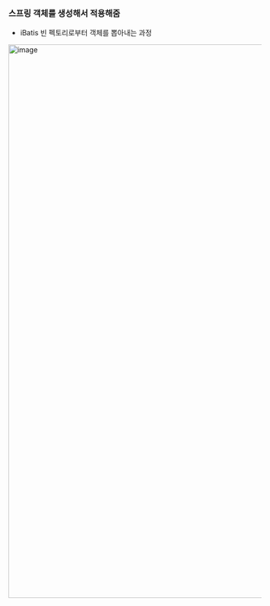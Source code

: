 ##

### 스프링 객체를 생성해서 적용해줌
- iBatis 빈 펙토리로부터 객체를 뽑아내는 과정
<img width="1102" alt="image" src="https://github.com/euisoo413/Spring/assets/63759241/74090ca5-8858-4a98-94d2-34f503e33726">
